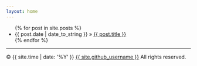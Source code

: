 ```yaml
---
layout: home
---
```


<ul class="posts">
  {% for post in site.posts %}
    <li><span>{{ post.date | date_to_string }}</span> &raquo; <a href="{{ BASE_PATH }}{{ post.url }}">{{ post.title }}</a></li>
  {% endfor %}
</ul>

---
<footer>
    <p>&copy; {{ site.time | date: '%Y' }}
      <a href="/about.html">{{ site.github_username }}</a>
      All rights reserved.
    </p>
</footer>
